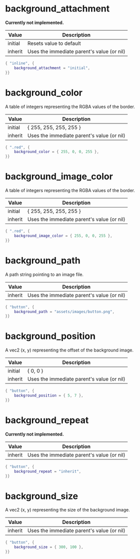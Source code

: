 <link type="text/css" rel="stylesheet" href="../../style.css" />

# background_attachment

**Currently not implemented.**

Value   | Description
--------|------------
initial | Resets value to default
inherit | Uses the immediate parent's value (or nil)

```lua
{ "inline", {
	background_attachment = "initial",
}}
```

# background_color

A table of integers representing the RGBA values of the border.

Value   | Description
--------|------------
initial | { 255, 255, 255, 255 }
inherit | Uses the immediate parent's value (or nil)

```lua
{ ".red", {
	background_color = { 255, 0, 0, 255 },
}}
```

# background_image_color

A table of integers representing the RGBA values of the border.

Value   | Description
--------|------------
initial | { 255, 255, 255, 255 }
inherit | Uses the immediate parent's value (or nil)

```lua
{ ".red", {
	background_image_color = { 255, 0, 0, 255 },
}}
```

# background_path

A path string pointing to an image file.

Value   | Description
--------|------------
inherit | Uses the immediate parent's value (or nil)

```lua
{ "button", {
	background_path = "assets/images/button.png",
}}
```

# background_position

A vec2 (x, y) representing the offset of the background image.

Value   | Description
--------|------------
initial | { 0, 0 }
inherit | Uses the immediate parent's value (or nil)

```lua
{ "button", {
	background_position = { 5, 7 },
}}
```

# background_repeat

**Currently not implemented.**

Value   | Description
--------|------------
inherit | Uses the immediate parent's value (or nil)

```lua
{ "button", {
	background_repeat = "inherit",
}}
```

# background_size

A vec2 (x, y) representing the size of the background image.

Value   | Description
--------|------------
inherit | Uses the immediate parent's value (or nil)

```lua
{ "button", {
	background_size = { 300, 100 },
}}
```
